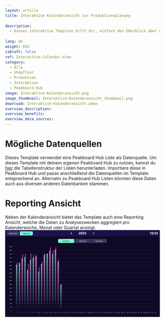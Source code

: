 ```yaml
---
layout: article
title: Interaktive Kalenderansicht zur Produktionsplanung

description: 
  - Dieses interaktive Template hilft dir, einfach den Überblick über deine Produktionskennzahlen zu behalten. Hierfür kannst du täglich die Ist- als auch Soll-Werte erfassen. Die übersichtliche Kalenderansicht zeigt alle relevanten Daten pro Tag und ermöglicht eine schnelle Eingabe sowie Kontrolle der Produktionskennzahlen. Zusätzlich bietet das Template eine Reporting-Ansicht, in der die gesammelten Daten je Kalenderwoche, Monat oder Quartal analysiert werden können. Auf diese Weise hast du jederzeit die Kontrolle über die Performance und kannst Trends sowie Abweichungen schnell erkennen. Das Template ist ideal für Produktionsumgebungen, in denen tägliche Kennzahlen erfasst und ausgewertet werden müssen. Lade das Template jetzt kostenlos herunter und passe es an deine individuelle Produktionsumgebung an.
  
lang: de
weight: 692
isDraft: false
ref: Interactive-Calendar-View
category:
  - Alle
  - Shopfloor
  - Produktion
  - Interaktion
  - Peakboard Hub
image: Interaktive-Kalenderansicht.png
image_thumbnail: Interaktive-Kalenderansicht_thumbnail.png
download: Interaktive-Kalenderansicht.pbmx
overview_description:
overview_benefits:
overview_data_sources:
---
```

# Mögliche Datenquellen
Dieses Template verwendet eine Peakboard Hub Liste als Datenquelle. Um dieses Template mit deinem eigenen Peakboard Hub zu nutzen, kannst du <a href="Calendar_View.csv" class="inline" download>hier</a> die Tabellenstruktur der Listen herunterladen. Importiere diese in Peakboard Hub und passe anschließend die Datenquellen im Template entsprechend an. Alternativ zu Peakboard Hub Listen könnten diese Daten auch aus diversen anderen Datenbanken stammen. 

# Reporting Ansicht
Neben der Kalenderansicht bietet das Template auch eine Reporting Ansicht, welche die Daten zu Analysezwecken aggregiert pro Kalenderwoche, Monat oder Quartal anzeigt.
![image_live](Interaktive-Kalenderansicht-Report.png)

